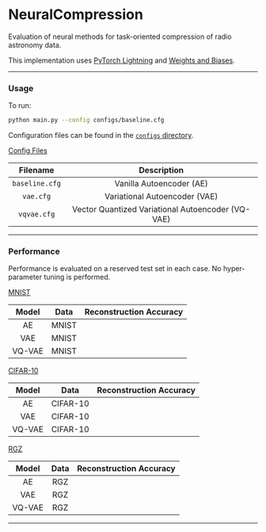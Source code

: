 # NeuralCompression

Evaluation of neural methods for task-oriented compression of radio astronomy data. 

This implementation uses [PyTorch Lightning](https://lightning.ai/docs/pytorch/stable/) and [Weights and Biases](https://wandb.ai).

---

### Usage

To run: 

```bash
python main.py --config configs/baseline.cfg
```

Configuration files can be found in the [`configs` directory]().

<ins>Config Files</ins>

| Filename | Description | 
| :---:   | :---: |
| `baseline.cfg` | Vanilla Autoencoder (AE)  | 
| `vae.cfg` | Variational Autoencoder (VAE) |  
| `vqvae.cfg` | Vector Quantized Variational Autoencoder (VQ-VAE)  |  

---

### Performance

Performance is evaluated on a reserved test set in each case. No hyper-parameter tuning is performed. 

<ins>MNIST</ins>

| Model | Data | Reconstruction Accuracy |
| :---:   | :---: | :---: |
| AE | MNIST  | |
| VAE | MNIST | | 
| VQ-VAE | MNIST | |  

<ins>CIFAR-10</ins>

| Model | Data | Reconstruction Accuracy |
| :---:   | :---: | :---: |
| AE | CIFAR-10  | |
| VAE | CIFAR-10 | | 
| VQ-VAE | CIFAR-10 | |  

<ins>RGZ</ins>

| Model | Data | Reconstruction Accuracy |
| :---:   | :---: | :---: |
| AE | RGZ  | |
| VAE | RGZ | | 
| VQ-VAE | RGZ | |  

---


